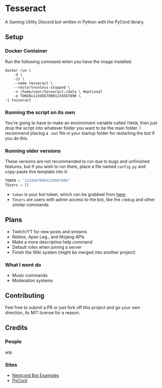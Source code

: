 # Tesseract

A Gaming Utility Discord bot written in Python with the PyCord library.

## Setup

### Docker Container

Run the following command when you have the image installed:
```
docker run \
    -d \
    -it \
    --name tesseract \
    --restart=unless-stopped \
    -v /home/user/tesseract:/data \ #optional
    -e TOKEN=12345678901234567890 \
-i tesseract
```

### Running the script on its own

You're going to have to make an environment variable called `TOKEN`, then just drop the script into whatever folder you want to be the main folder. I recommend placing a `.bat` file in your startup folder for restarting the bot if you do this.

### Running older versions

These versions are not recommended to run due to bugs and unfinished features, but if you wish to run them, place a file named `config.py` and copy-paste this template into it:

```python
TOKEN = "12345678901234567890"
TUsers = []
```

- `token` is your bot token, which can be grabbed from [here](https://discord.com/developers/applications).
- `TUsers` are users with admin access to the bot, like the `/debug` and other similar commands.

## Plans

- Twitch/YT for new posts and streams
- Roblox, Apex Leg., and Mojang APIs
- Make a more descriptive help command
- Default roles when joining a server
- Finish the Wiki system (might be merged into another project)

### What I wont do

- Music commands
- Moderation systems

## Contributing

Feel free to submit a PR or just fork off this project and go your own direction, its MIT license for a reason.

## Credits

### People

wip

### Sites

- [Nextcord Bot Examples](https://github.com/nextcord/nextcord/tree/master/examples)
- [PyCord](https://guide.pycord.dev/)
